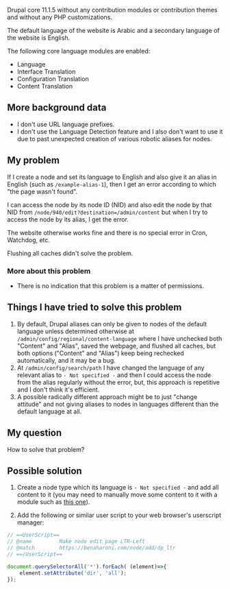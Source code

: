 Drupal core 11.1.5 without any contribution modules or contribution themes and without any PHP customizations.

The default language of the website is Arabic and a secondary language of the website is English.

The following core language modules are enabled:

* Language
* Interface Translation
* Configuration Translation
* Content Translation

## More background data

* I don't use URL language prefixes.
* I don't use the Language Detection feature and I also don't want to use it due to past unexpected creation of various robotic aliases for nodes.

## My problem

If I create a node and set its language to English and also give it an alias in English (such as `/example-alias-1`), then I get an error according to which "the page wasn't found".

I can access the node by its node ID (NID) and also edit the node by that NID from `/node/940/edit?destination=/admin/content` but when I try to access the node by its alias, I get the error.

The website otherwise works fine and there is no special error in Cron, Watchdog, etc.

Flushing all caches didn't solve the problem.

### More about this problem

* There is no indication that this problem is a matter of permissions.

## Things I have tried to solve this problem

1. By default, Drupal aliases can only be given to nodes of the default language unless determined otherwise at `/admin/config/regional/content-language` where I have unchecked both "Content" and "Alias", saved the webpage, and flushed all caches, but both options ("Content" and "Alias") keep being rechecked automatically, and it may be a bug.
1. At `/admin/config/search/path` I have changed the language of any relevant alias to `- Not specified -` and then I could access the node from the alias regularly without the error, but, this approach is repetitive and I don't think it's efficient.
1. A possible radically different approach might be to just "change attitude" and not giving aliases to nodes in languages different than the default language at all.

## My question

How to solve that problem?

## Possible solution

1) Create a node type which its language is `- Not specified -` and add all content to it (you may need to manually move some content to it with a module such as [this one][1]).

2) Add the following or similar user script to your web browser's userscript manager:

```js
// ==UserScript==
// @name         Make node edit page LTR-Left
// @match        https://benaharoni.com/node/add/dp_ltr
// ==/UserScript==

document.querySelectorAll('*').forEach( (element)=>{
    element.setAttribute('dir', 'all');
});
```

  [1]: https://www.drupal.org/project/convert_bundles
